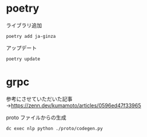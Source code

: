 # poetry

ライブラリ追加

```
poetry add ja-ginza
```

アップデート

```
poetry update
```

# grpc

参考にさせていただいた記事 →https://zenn.dev/kumamoto/articles/0596ed47f33965

proto ファイルからの生成

```
dc exec nlp python ./proto/codegen.py
```
